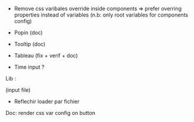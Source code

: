 * Remove css varibales override inside components => prefer overring properties instead of variables
(n.b: only root variables for components config)

* Popin (doc)
* Tooltip (doc)
* Tableau (fix + verif + doc)
* Time input ?

Lib :

(input file)
- Reflechir loader par fichier
  
Doc: render css var config on button